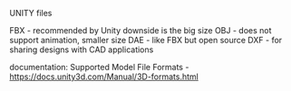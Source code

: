 UNITY files

FBX - recommended by Unity downside is the big size
OBJ - does not support animation, smaller size
DAE - like FBX but open source
DXF - for sharing designs with CAD applications

documentation: Supported Model File Formats - https://docs.unity3d.com/Manual/3D-formats.html